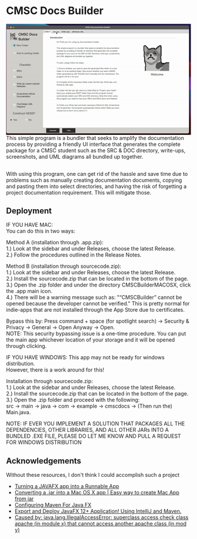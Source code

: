 
# CMSC Docs Builder

<img align="right" width ="800px" src="cmscdocs.gif" alt="gif of the CMSCDocs demo">
This simple program is a bundler that seeks to amplify the documentation process by 
providing a friendly UI interface that generates the complete package for a CMSC student
such as the SRC & DOC directory, write-ups, screenshots, and UML diagrams all bundled up together. 

## 
  
With using this program, one can get rid of the hassle and save time due to problems such as manually creating documentation
documents, copying and pasting them into select directories, and having the risk of forgetting a project 
documentation requirement. This will mitigate those.  



## Deployment

IF YOU HAVE MAC:  
You can do this in two ways:

Method A (installation through .app.zip):  
1.) Look at the sidebar and under Releases, choose the latest Release.  
2.) Follow the procedures outlined in the Release Notes.

Method B (installation through sourcecode.zip):  
1.) Look at the sidebar and under Releases, choose the latest Release.  
2.) Install the sourcecode.zip that can be located in the bottom of the page.  
3.) Open the .zip folder and under the directory CMSCBuilderMACOSX, click the .app main icon.  
4.) There will be a warning message such as: "“CMSCBuilder” cannot be opened because the developer cannot be verified."
This is pretty normal for indie-apps that are not installed through the App Store due to certificates.   

Bypass this by:
Press command + space (for spotlight search) -> Security & Privacy -> General -> Open Anyway -> Open.  
NOTE: This security bypassing issue is a one-time procedure. You can put the main app whichever location of your storage and it will be opened through clicking.


IF YOU HAVE WINDOWS:
This app may not be ready for windows distribution.  
However, there is a work around for this!  

Installation through sourcecode.zip:  
1.) Look at the sidebar and under Releases, choose the latest Release.  
2.) Install the sourcecode.zip that can be located in the bottom of the page.  
3.) Open the .zip folder and proceed with the following:  
src -> main -> java -> com -> example -> cmscdocs -> (Then run the) Main.java.  

NOTE: IF EVER YOU IMPLEMENT A SOLUTION THAT PACKAGES ALL THE DEPENDENCIES, OTHER LIBRARIES, AND ALL
OTHER JARs INTO A BUNDLED .EXE FILE, PLEASE DO LET ME KNOW AND PULL A REQUEST FOR WINDOWS DISTRIBUTION

## Acknowledgements
Without these resources, I don't think I could accomplish such a project
- [Turning a JAVAFX app into a Runnable App](https://www.youtube.com/watch?v=IoPXzopsmpE&ab_channel=AD2)
- [Converting a .jar into a Mac OS X app | Easy way to create Mac App from jar](https://www.youtube.com/watch?v=ZI3U4I2nK2s&ab_channel=CoolITHelp)
- [Configuring Maven For Java FX](https://www.youtube.com/watch?v=RVzGvuM5syA&ab_channel=SnatchedAF)
- [Export and Deploy JavaFX 12+ Application! Using IntelliJ and Maven.](https://www.youtube.com/watch?v=yG8YCLYccVo&t=250s&ab_channel=ByteSmyth)
- [Caused by: java.lang.IllegalAccessError: superclass access check class apache (in module x) that cannot access another apache class (in mod y)](https://stackoverflow.com/questions/70320899/caused-by-java-lang-illegalaccesserror-superclass-access-check-class-apache-i)

